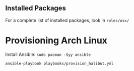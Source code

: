 
## Installed Packages

For a complete list of installed packages, look in `roles/osx/`

# Provisioning Arch Linux

Install Ansible: `sudo pacman -Syy ansible`

`ansible-playbook playbooks/provision_halibut.yml`


